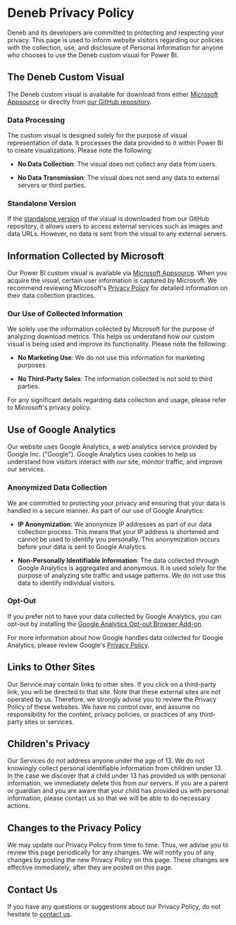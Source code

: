 # Deneb Privacy Policy

Deneb and its developers are committed to protecting and respecting your privacy. This page is used to inform website visitors regarding our policies with the collection, use, and disclosure of Personal Information for anyone who chooses to use the Deneb custom visual for Power BI.

## The Deneb Custom Visual

The Deneb custom visual is available for download from either [Microsoft Appsource](https://appsource.microsoft.com/) or directly from [our GitHub repository](https://github.com/deneb-viz/deneb).

### Data Processing

The custom visual is designed solely for the purpose of visual representation of data. It processes the data provided to it within Power BI to create visualizations. Please note the following:

- **No Data Collection**: The visual does not collect any data from users.

- **No Data Transmission**: The visual does not send any data to external servers or third parties.

### Standalone Version

If the [standalone version](/docs/getting-started#standalone-version) of the visual is downloaded from our GitHub repository, it allows users to access external services such as images and data URLs. However, no data is sent from the visual to any external servers.

## Information Collected by Microsoft

Our Power BI custom visual is available via [Microsoft Appsource](https://appsource.microsoft.com/). When you acquire the visual, certain user information is captured by Microsoft. We recommend reviewing Microsoft's [Privacy Policy](https://privacy.microsoft.com/en-us/privacystatement) for detailed information on their data collection practices.

### Our Use of Collected Information

We solely use the information collected by Microsoft for the purpose of analyzing download metrics. This helps us understand how our custom visual is being used and improve its functionality. Please note the following:

- **No Marketing Use**: We do not use this information for marketing purposes.

- **No Third-Party Sales**: The information collected is not sold to third parties.

For any significant details regarding data collection and usage, please refer to Microsoft's privacy policy.

## Use of Google Analytics

Our website uses Google Analytics, a web analytics service provided by Google Inc. ("Google"). Google Analytics uses cookies to help us understand how visitors interact with our site, monitor traffic, and improve our services.

### Anonymized Data Collection

We are committed to protecting your privacy and ensuring that your data is handled in a secure manner. As part of our use of Google Analytics:

- **IP Anonymization**: We anonymize IP addresses as part of our data collection process. This means that your IP address is shortened and cannot be used to identify you personally. This anonymization occurs before your data is sent to Google Analytics.

- **Non-Personally Identifiable Information**: The data collected through Google Analytics is aggregated and anonymous. It is used solely for the purpose of analyzing site traffic and usage patterns. We do not use this data to identify individual visitors.

### Opt-Out

If you prefer not to have your data collected by Google Analytics, you can opt-out by installing the [Google Analytics Opt-out Browser Add-on](https://tools.google.com/dlpage/gaoptout).

For more information about how Google handles data collected for Google Analytics, please review Google's [Privacy Policy](https://policies.google.com/privacy).

## Links to Other Sites

Our Service may contain links to other sites. If you click on a third-party link, you will be directed to that site. Note that these external sites are not operated by us. Therefore, we strongly advise you to review the Privacy Policy of these websites. We have no control over, and assume no responsibility for the content, privacy policies, or practices of any third-party sites or services.

## Children's Privacy

Our Services do not address anyone under the age of 13. We do not knowingly collect personal identifiable information from children under 13. In the case we discover that a child under 13 has provided us with personal information, we immediately delete this from our servers. If you are a parent or guardian and you are aware that your child has provided us with personal information, please contact us so that we will be able to do necessary actions.

## Changes to the Privacy Policy

We may update our Privacy Policy from time to time. Thus, we advise you to review this page periodically for any changes. We will notify you of any changes by posting the new Privacy Policy on this page. These changes are effective immediately, after they are posted on this page.

## Contact Us

If you have any questions or suggestions about our Privacy Policy, do not hesitate to [contact us](/community/contributors#active-team).
